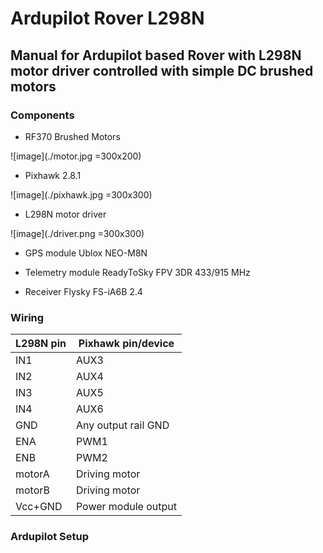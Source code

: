 # Ardupilot Rover L298N

## Manual for Ardupilot based Rover with L298N motor driver controlled with simple DC brushed motors

### Components

* RF370 Brushed Motors

![image](./motor.jpg =300x200)

* Pixhawk 2.8.1

![image](./pixhawk.jpg =300x300)

* L298N motor driver

![image](./driver.png =300x300)

* GPS module Ublox NEO-M8N

* Telemetry module ReadyToSky FPV 3DR 433/915 MHz 

* Receiver Flysky FS-iA6B 2.4 

### Wiring 

| L298N pin  |  Pixhawk pin/device   |
|------------|-----------------------|
|     IN1    |  AUX3                 |
|     IN2    |  AUX4                 |
|     IN3    |  AUX5                 |
|     IN4    |  AUX6                 |
|     GND    |  Any output rail GND  |
|     ENA    |  PWM1                 |
|     ENB    |  PWM2                 |
|   motorA   |  Driving motor        |
|   motorB   |  Driving motor        |
|   Vcc+GND  |  Power module output  |


### Ardupilot Setup

